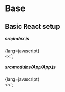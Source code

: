 Base
===

Basic React setup
---

##### src/index.js

{lang=javascript}  
<<[](../src/index.js)`;


##### src/modules/App/App.js

{lang=javascript}  
<<[](../src/modules/App/App.js)`;

